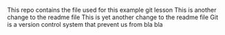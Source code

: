This repo contains the file used for this example git lesson
This is another change to the readme file
This is yet another change to the readme file
Git is a version control system that prevent us from bla bla

